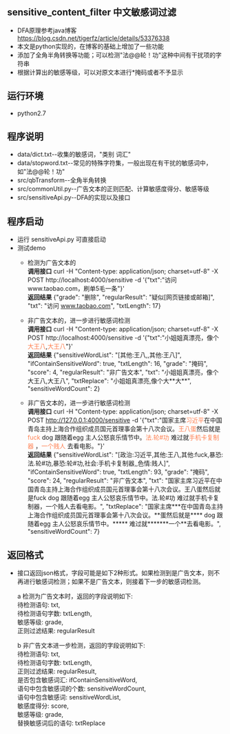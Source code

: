 ## sensitive_content_filter  中文敏感词过滤

- DFA原理参考java博客 https://blog.csdn.net/tigerfz/article/details/53376338
- 本文是python实现的，在博客的基础上增加了一些功能
- 添加了全角半角转换等功能；可以检测"法@@轮！功"这种中间有干扰项的字符串
- 根据计算出的敏感等级，可以对原文本进行*掩码或者不予显示

## 运行环境
- python2.7

## 程序说明
- data/dict.txt--收集的敏感词，"类别 词汇"
- data/stopword.txt--常见的特殊字符集，一般出现在有干扰的敏感词中，如"法@@轮！功"
- src/qbTransform--全角半角转换
- src/commonUtil.py--广告文本的正则匹配、计算敏感度得分、敏感等级
- src/sensitiveApi.py--DFA的实现以及接口

## 程序启动
- 运行 sensitiveApi.py 可直接启动
- 测试demo 
    - 检测为广告文本的  
    **调用接口** curl -H "Content-type: application/json; charset=utf-8" -X POST http://localhost:4000/sensitive -d '{"txt":"访问www.taobao.com，刷单5毛一条"}'  
    **返回结果** {"grade": "删除", "regularResult": "疑似[网页链接或邮箱]", "txt": "访问 www.taobao.com", "txtLength": 17}
    
    - 非广告文本的，进一步进行敏感词检测  
    **调用接口** curl -H "Content-type: application/json; charset=utf-8" -X POST http://localhost:4000/sensitive -d '{"txt":"小姐姐真漂亮，像个<font color=#FF7F50>大王八</font>,<font color=#FF7F50>大王八</font>"}'  
    **返回结果** {"sensitiveWordList": "[其他:王八,,其他:王八]", "ifContainSensitiveWord": true, "txtLength": 16, "grade": "掩码", "score": 4, "regularResult": "非广告文本", "txt": "小姐姐真漂亮，像个大王八,大王八", "txtReplace": "小姐姐真漂亮,像个大\*\*大\*\*", "sensitiveWordCount": 2}
      
     - 非广告文本的，进一步进行敏感词检测  
    **调用接口** curl -H "Content-type: application/json; charset=utf-8" -X POST http://127.0.0.1:4000/sensitive -d '{"txt":"国家主席<font color=#FF7F50>习近平</font>在中国青岛主持上海合作组织成员国元首理事会第十八次会议。<font color=#FF7F50>王八蛋</font>然后就是<font color=#FF7F50>fuck</font> dog 跟随着egg 主人公怒哀乐情节中。<font color=#FF7F50>法.轮#功</font> 难过就<font color=#FF7F50>手机卡复制器</font> ，<font color=#FF7F50>一个贱人</font> 去看电影。"}'  
    **返回结果** {"sensitiveWordList": "[政治:习近平,其他:王八,其他:fuck,暴恐:法.轮#功,暴恐:轮#功,社会:手机卡复制器,,色情:贱人]", "ifContainSensitiveWord": true, "txtLength": 93, "grade": "掩码",   "score": 24, "regularResult": "非广告文本", "txt": "国家主席习近平在中国青岛主持上海合作组织成员国元首理事会第十八次会议。王八蛋然后就是fuck dog 跟随着egg 主人公怒哀乐情节中。法.轮#功 难过就手机卡复制器，一个贱人去看电影。", "txtReplace": "国家主席\*\*\*在中国青岛主持上海合作组织成员国元首理事会第十八次会议。\*\*蛋然后就是\*\*\*\* dog 跟随着egg 主人公怒哀乐情节中。\*\*\*\*\* 难过就\*\*\*\*\*\*\*一个**去看电影。", "sensitiveWordCount": 7}
    
## 返回格式
- 接口返回json格式，字段可能是如下2种形式。如果检测到是广告文本，则不再进行敏感词检测；如果不是广告文本，则接着下一步的敏感词检测。

  a 检测为广告文本时，返回的字段说明如下:   
  待检测语句: txt,  
  待检测语句字数: txtLength,  
  敏感等级: grade,  
  正则过滤结果: regularResult  

  b 非广告文本进一步检测，返回的字段说明如下:   
  待检测语句: txt,  
  待检测语句字数: txtLength,  
  正则过滤结果: regularResult,  
  是否包含敏感词汇: ifContainSensitiveWord,  
  语句中包含敏感词的个数: sensitiveWordCount,  
  语句中包含敏感词: sensitiveWordList,  
  敏感度得分: score,  
  敏感等级: grade,  
  替换敏感词后的语句: txtReplace  
